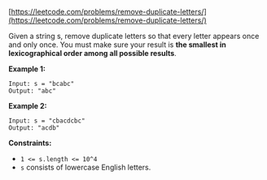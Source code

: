 [https://leetcode.com/problems/remove-duplicate-letters/](https://leetcode.com/problems/remove-duplicate-letters/)

Given a string s, remove duplicate letters so that every letter appears once and only once. You must make sure your result is **the smallest in lexicographical order among all possible results**.

**Example 1:**
```
Input: s = "bcabc"
Output: "abc"
```

**Example 2:**
```
Input: s = "cbacdcbc"
Output: "acdb"
```

**Constraints:**

- `1 <= s.length <= 10^4`
- `s` consists of lowercase English letters.


